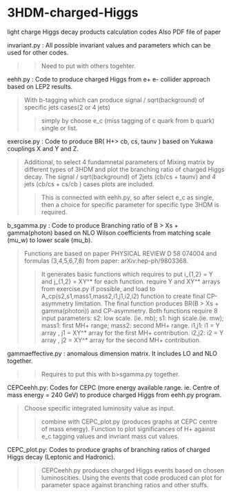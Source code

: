 # 3HDM-charged-Higgs
light charge Higgs decay products calculation codes
Also PDF file of paper

invariant.py : All possible invariant values and parameters which can be used for other codes.
>> Need to put with others togehter. 

eehh.py :  Code to produce charged Higgs from e+ e- collider approach based on LEP2 results. 
> With b-tagging which can produce signal / sqrt(background) of specific jets cases(2 or 4 jets)
>> simply by choose e_c (miss tagging of c quark from b quark) single or list.

exercise.py : Code to produce BR( H+> cb, cs, taunv ) based on Yukawa couplings X and Y and Z. 
> Additional, to select 4 fundamnetal parameters of Mixing matrix by different types of 3HDM and plot the branching ratio of charged Higgs decay.
> The signal / sqrt(background) of 2jets (cb/cs + taunv) and 4 jets (cb/cs + cs/cb ) cases  plots are included.
>> This is connected with eehh.py, so after select e_c as single, then a choice for specific parameter for specific type 3HDM is required.

b_sgamma.py : Code to produce Branching ratio of B > Xs + gamma(photon) based on NLO Wilson coefficients from matching scale (mu_w) to lower scale (mu_b).
> Functions are based on paper PHYSICAL REVIEW D 58 074004 and formulas (3,4,5,6,7,8) from paper: arXiv:hep-ph/9803368.
>> It generates basic functions which requires to put i_{1,2} = Y and j_{1,2} = XY^* for each function.
>> require Y and XY^* arrays from exercise.py if possible, and load to A_cp(s2,s1,mass1,mass2,i1,j1,i2,i2) function to create final CP-asymmetry limitation.
> The final function produces BR(B > Xs + gamma(photon)) and CP-asymmetry. Both functions require 8 input parameters:
>> s2: low scale. (ie. mb); s1: high scale.(ie. mw); mass1: first MH+ range; mass2: second MH+ range.
>> i1,j1: i1 = Y array , j1 = XY^* array for the first MH+ contribution.
>> i2,j2: i2 = Y array , j2 = XY^* array for the second MH+ contribution.

gammaeffective.py : anomalous dimension matrix. It includes LO and NLO together.
>> Requires to put this with b>sgamma.py together.

CEPCeehh.py: Codes for CEPC (more energy available range. ie. Centre of mass energy = 240 GeV) to produce charged Higgs from eehh.py program.
> Choose specific integrated luminosity value as input.
>> combine with CEPC_plot.py (produces graphs at CEPC centre of mass energy).
>> Function to plot significances of H+ against e_c tagging values and invriant mass cut values.

CEPC_plot.py: Codes to produce graphs of branching ratios of charged Higgs decay (Leptonic and Hadronic).
>> CEPCeehh.py produces charged Higgs events based on chosen luminoscities. Using the events that code produced can plot for parameter space against branching ratios and other stuffs.

